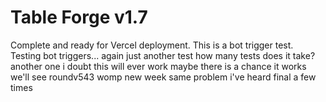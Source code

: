 # Table Forge v1.7
Complete and ready for Vercel deployment.
This is a bot trigger test.
Testing bot triggers... again
just another test
how many tests does it take?
another one
i doubt this will ever work
maybe there is a chance it works
we'll see
roundv543
womp
new week same problem
i've heard final a few times
